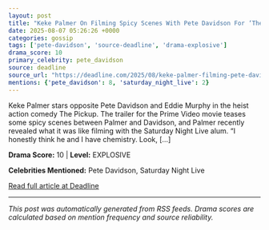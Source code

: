 ```yaml
---
layout: post
title: "Keke Palmer On Filming Spicy Scenes With Pete Davidson For ‘The Pickup’: “He’s So Sweet, So It Was Comfortable”"
date: 2025-08-07 05:26:26 +0000
categories: gossip
tags: ['pete-davidson', 'source-deadline', 'drama-explosive']
drama_score: 10
primary_celebrity: pete_davidson
source: deadline
source_url: "https://deadline.com/2025/08/keke-palmer-filming-pete-davidson-the-pickup-prime-video-1236480324/"
mentions: {'pete_davidson': 8, 'saturday_night_live': 2}
---
```


Keke Palmer stars opposite Pete Davidson and Eddie Murphy in the heist action comedy The Pickup. The trailer for the Prime Video movie teases some spicy scenes between Palmer and Davidson, and Palmer recently revealed what it was like filming with the Saturday Night Live alum. &#8220;I honestly think he and I have chemistry. Look, [&#8230;]

**Drama Score:** 10 | **Level:** EXPLOSIVE

**Celebrities Mentioned:** Pete Davidson, Saturday Night Live

[Read full article at Deadline](https://deadline.com/2025/08/keke-palmer-filming-pete-davidson-the-pickup-prime-video-1236480324/)

---
*This post was automatically generated from RSS feeds. Drama scores are calculated based on mention frequency and source reliability.*
